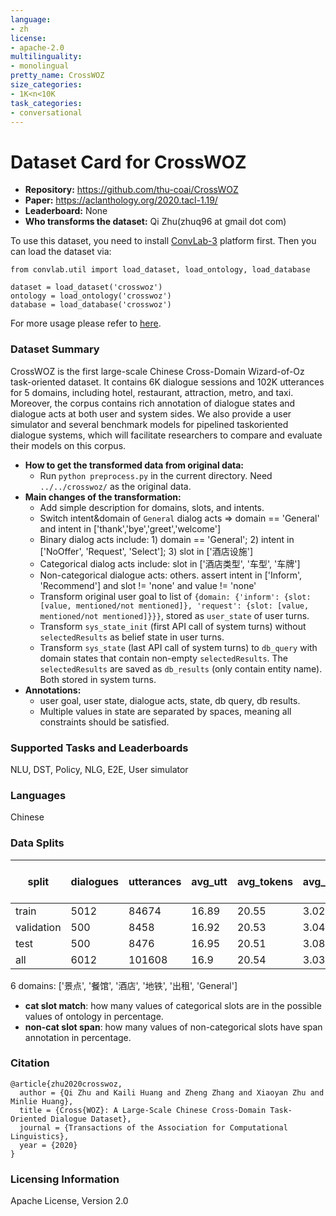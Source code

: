 ```yaml
---
language:
- zh
license:
- apache-2.0
multilinguality:
- monolingual
pretty_name: CrossWOZ
size_categories:
- 1K<n<10K
task_categories:
- conversational
---
```


# Dataset Card for CrossWOZ

- **Repository:** https://github.com/thu-coai/CrossWOZ
- **Paper:** https://aclanthology.org/2020.tacl-1.19/
- **Leaderboard:** None
- **Who transforms the dataset:** Qi Zhu(zhuq96 at gmail dot com)

To use this dataset, you need to install [ConvLab-3](https://github.com/ConvLab/ConvLab-3) platform first. Then you can load the dataset via:
```
from convlab.util import load_dataset, load_ontology, load_database

dataset = load_dataset('crosswoz')
ontology = load_ontology('crosswoz')
database = load_database('crosswoz')
```
For more usage please refer to [here](https://github.com/ConvLab/ConvLab-3/tree/master/data/unified_datasets).

### Dataset Summary

CrossWOZ is the first large-scale Chinese Cross-Domain Wizard-of-Oz task-oriented dataset. It contains 6K dialogue sessions and 102K utterances for 5 domains, including hotel, restaurant, attraction, metro, and taxi. Moreover, the corpus contains rich annotation of dialogue states and dialogue acts at both user and system sides. We also provide a user simulator and several benchmark models for pipelined taskoriented dialogue systems, which will facilitate researchers to compare and evaluate their models on this corpus.

- **How to get the transformed data from original data:** 
  - Run `python preprocess.py` in the current directory. Need `../../crosswoz/` as the original data.
- **Main changes of the transformation:**
  - Add simple description for domains, slots, and intents.
  - Switch intent&domain of `General` dialog acts => domain == 'General' and intent in ['thank','bye','greet','welcome']
  - Binary dialog acts include: 1) domain == 'General'; 2) intent in ['NoOffer', 'Request', 'Select']; 3) slot in ['酒店设施']
  - Categorical dialog acts include: slot in ['酒店类型', '车型', '车牌']
  - Non-categorical dialogue acts: others. assert intent in ['Inform', 'Recommend'] and slot != 'none' and value != 'none'
  - Transform original user goal to list of `{domain: {'inform': {slot: [value, mentioned/not mentioned]}, 'request': {slot: [value, mentioned/not mentioned]}}}`, stored as `user_state` of user turns.
  - Transform `sys_state_init` (first API call of system turns) without `selectedResults` as belief state in user turns.
  - Transform `sys_state` (last API call of system turns) to `db_query` with domain states that contain non-empty `selectedResults`. The `selectedResults` are saved as `db_results` (only contain entity name). Both stored in system turns.
- **Annotations:**
  - user goal, user state, dialogue acts, state, db query, db results.
  - Multiple values in state are separated by spaces, meaning all constraints should be satisfied.

### Supported Tasks and Leaderboards

NLU, DST, Policy, NLG, E2E, User simulator

### Languages

Chinese

### Data Splits

| split      |   dialogues |   utterances |   avg_utt |   avg_tokens |   avg_domains |   cat slot match(state) | cat slot match(goal)   |   cat slot match(dialogue act) |   non-cat slot span(dialogue act) |
|------------|-------------|--------------|-----------|--------------|---------------|-------------------------|------------------------|--------------------------------|-----------------------------------|
| train      |        5012 |        84674 |     16.89 |        20.55 |          3.02 |                   99.67 | -                      |                            100 |                             94.39 |
| validation |         500 |         8458 |     16.92 |        20.53 |          3.04 |                   99.62 | -                      |                            100 |                             94.36 |
| test       |         500 |         8476 |     16.95 |        20.51 |          3.08 |                   99.61 | -                      |                            100 |                             94.85 |
| all        |        6012 |       101608 |     16.9  |        20.54 |          3.03 |                   99.66 | -                      |                            100 |                             94.43 |

6 domains: ['景点', '餐馆', '酒店', '地铁', '出租', 'General']
- **cat slot match**: how many values of categorical slots are in the possible values of ontology in percentage.
- **non-cat slot span**: how many values of non-categorical slots have span annotation in percentage.

### Citation

```
@article{zhu2020crosswoz,
  author = {Qi Zhu and Kaili Huang and Zheng Zhang and Xiaoyan Zhu and Minlie Huang},
  title = {Cross{WOZ}: A Large-Scale Chinese Cross-Domain Task-Oriented Dialogue Dataset},
  journal = {Transactions of the Association for Computational Linguistics},
  year = {2020}
}
```

### Licensing Information

Apache License, Version 2.0